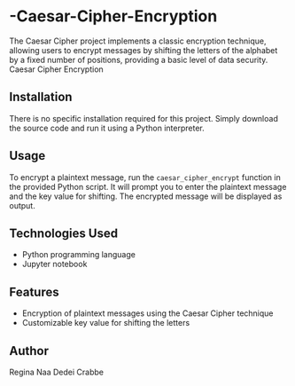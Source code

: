 # -Caesar-Cipher-Encryption
The Caesar Cipher project implements a classic encryption technique, allowing users to encrypt messages by shifting the letters of the alphabet by a fixed number of positions, providing a basic level of data security.
Caesar Cipher Encryption

## Installation

There is no specific installation required for this project. Simply download the source code and run it using a Python interpreter.

## Usage

To encrypt a plaintext message, run the `caesar_cipher_encrypt` function in the provided Python script. It will prompt you to enter the plaintext message and the key value for shifting. The encrypted message will be displayed as output.

## Technologies Used

- Python programming language
- Jupyter notebook

## Features

- Encryption of plaintext messages using the Caesar Cipher technique
- Customizable key value for shifting the letters

## Author
Regina Naa Dedei Crabbe
